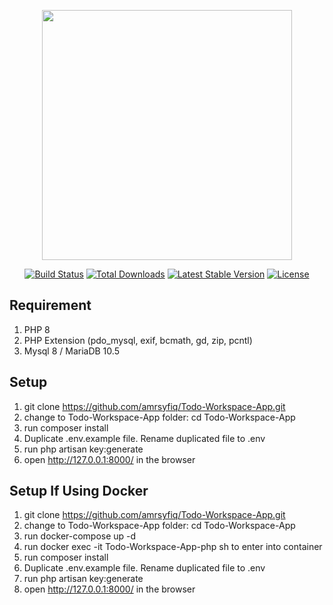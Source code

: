 <p align="center"><a href="https://laravel.com" target="_blank"><img src="https://raw.githubusercontent.com/laravel/art/master/logo-lockup/5%20SVG/2%20CMYK/1%20Full%20Color/laravel-logolockup-cmyk-red.svg" width="400"></a></p>

<p align="center">
<a href="https://travis-ci.org/laravel/framework"><img src="https://travis-ci.org/laravel/framework.svg" alt="Build Status"></a>
<a href="https://packagist.org/packages/laravel/framework"><img src="https://img.shields.io/packagist/dt/laravel/framework" alt="Total Downloads"></a>
<a href="https://packagist.org/packages/laravel/framework"><img src="https://img.shields.io/packagist/v/laravel/framework" alt="Latest Stable Version"></a>
<a href="https://packagist.org/packages/laravel/framework"><img src="https://img.shields.io/packagist/l/laravel/framework" alt="License"></a>
</p>

## Requirement
1.    PHP 8
2.    PHP Extension (pdo_mysql, exif, bcmath, gd, zip, pcntl)
3.    Mysql 8 / MariaDB 10.5

## Setup
1.    git clone https://github.com/amrsyfiq/Todo-Workspace-App.git 
2.    change to Todo-Workspace-App folder: cd Todo-Workspace-App 
3.    run composer install 
4.    Duplicate .env.example file. Rename duplicated file to .env
5.    run php artisan key:generate 
6.    open http://127.0.0.1:8000/ in the browser

## Setup If Using Docker
1.    git clone https://github.com/amrsyfiq/Todo-Workspace-App.git
2.    change to Todo-Workspace-App folder: cd Todo-Workspace-App 
3.    run docker-compose up -d 
4.    run docker exec -it Todo-Workspace-App-php sh to enter into container
5.    run composer install 
6.    Duplicate .env.example file. Rename duplicated file to .env
7.    run php artisan key:generate 
8.    open http://127.0.0.1:8000/ in the browser
